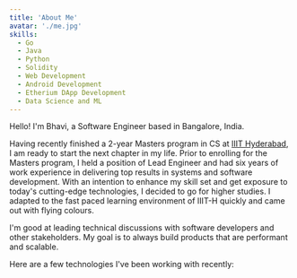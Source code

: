 ```yaml
---
title: 'About Me'
avatar: './me.jpg'
skills:
  - Go
  - Java
  - Python
  - Solidity
  - Web Development
  - Android Development
  - Etherium DApp Development
  - Data Science and ML
---
```


Hello! I'm Bhavi, a Software Engineer based in Bangalore, India.

Having recently finished a 2-year Masters program in CS at [IIIT Hyderabad](https://www.iiit.ac.in), I am ready to start the next chapter in my life.
Prior to enrolling for the Masters program, I held a position of Lead Engineer and had six years of work experience in delivering top results in systems and software development.
With an intention to enhance my skill set and get exposure to today's cutting-edge technologies, I decided to go for higher studies. I adapted to the fast paced learning environment of IIIT-H quickly and came out with flying colours. 

I'm good at leading technical discussions with software developers and other stakeholders.
My goal is to always build products that are performant and scalable.

Here are a few technologies I've been working with recently:
